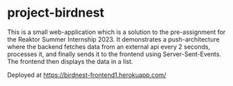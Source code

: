 # project-birdnest
This is a small web-application which is a solution to the pre-assignment for the Reaktor Summer Internship 2023. It demonstrates a push-architecture where the backend fetches data from an external api every 2 seconds, processes it, and finally sends it to the frontend using Server-Sent-Events. The frontend then displays the data in a list.

Deployed at https://birdnest-frontend1.herokuapp.com/


